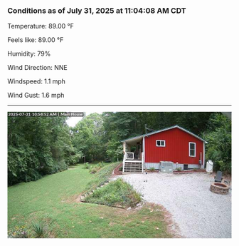 ### Conditions as of July 31, 2025 at 11:04:08 AM CDT 

Temperature: 89.00 &deg;F

Feels like: 89.00 &deg;F

Humidity: 79%

Wind Direction: NNE

Windspeed: 1.1 mph

Wind Gust: 1.6 mph

---

<img src="./images/latest.jpeg"/>

